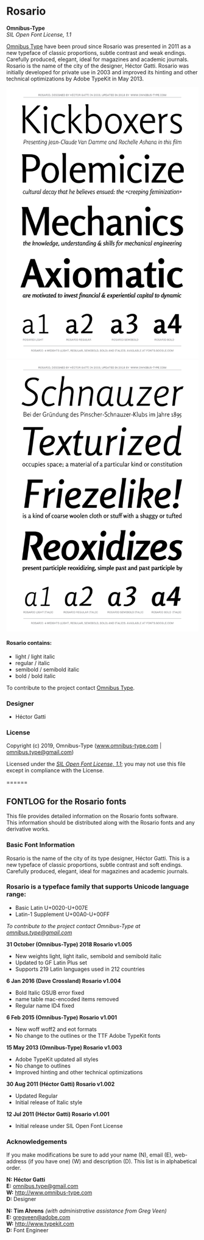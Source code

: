 # Rosario

**Omnibus-Type**  
*SIL Open Font License, 1.1*

[Omnibus Type](http://omnibus-type.com/) have been proud since Rosario 
was presented in 2011 as a new typeface of classic proportions, subtle 
contrast and weak endings. Carefully produced, elegant,
ideal for magazines and academic journals. Rosario is the name of the city of
the designer, Héctor Gatti. Rosario was initially developed for private
use in 2003 and improved its hinting and other technical optimizations by 
Adobe TypeKit in May 2013.

![Sample of Rosario.](sources/Rosario-01.png "Rosario")
![Sample of Rosario.](sources/Rosario-02.png "Rosario")

#### Rosario contains:
* light / light italic
* regular / italic
* semibold / semibold italic
* bold / bold italic

To contribute to the project contact [Omnibus Type](http://omnibus-type.com/).

### Designer

* Héctor Gatti

### License

Copyright (c) 2019, Omnibus-Type (www.omnibus-type.com | omnibus.type@gmail.com)

Licensed under the [*SIL Open Font License, 1.1*](http://scripts.sil.org/OFL); you may not use this file except in compliance with the License.

======
## FONTLOG for the Rosario fonts

This file provides detailed information on the Rosario fonts software.  
This information should be distributed along with the Rosario fonts and any derivative works.

### Basic Font Information

Rosario is the name of the city of its type designer, 
Héctor Gatti. This is a new typeface of classic proportions, 
subtle contrast and soft endings. Carefully produced, 
elegant, ideal for magazines and academic journals.

### Rosario is a typeface family that supports Unicode language range: 

* Basic Latin 			U+0020-U+007E
* Latin-1 Supplement 		U+00A0-U+00FF


*To contribute to the project contact Omnibus-Type at omnibus.type@gmail.com*

**31 October (Omnibus-Type) 2018 Rosario v1.005**
- New weights light, light italic, semibold and semibold italic
- Updated to GF Latin Plus set
- Supports 219 Latin languages used in 212 countries


**6 Jan 2016 (Dave Crossland) Rosario  v1.004**
- Bold Italic GSUB error fixed
- name table mac-encoded items removed
- Regular name ID4 fixed

**6 Feb 2015 (Omnibus-Type) Rosario  v1.001**
- New woff woff2 and eot formats
- No change to the outlines or the TTF Adobe TypeKit fonts

**15 May 2013 (Omnibus-Type) Rosario  v1.003**
- Adobe TypeKit updated all styles
- No change to outlines
- Improved hinting and other technical optimizations

**30 Aug 2011 (Héctor Gatti) Rosario  v1.002**
- Updated Regular
- Initial release of Italic style

**12 Jul 2011 (Héctor Gatti) Rosario  v1.001**
- Initial release under SIL Open Font License

### Acknowledgements

If you make modifications be sure to add your name (N), email (E), web-address
(if you have one) (W) and description (D). This list is in alphabetical order.

**N:** **Héctor Gatti**  
**E:** omnibus.type@gmail.com  
**W:** http://www.omnibus-type.com  
**D:** Designer  

**N:** **Tim Ahrens** *(with administrative assistance from Greg Veen)*  
**E:** gregveen@adobe.com  
**W:** http://www.typekit.com  
**D:** Font Engineer
